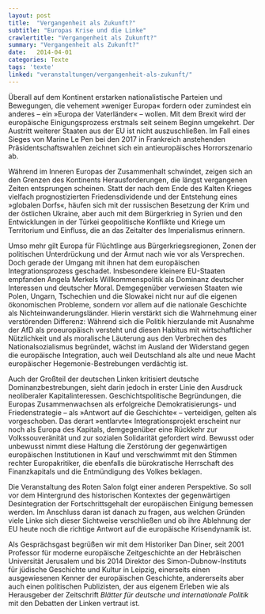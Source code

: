```yaml
---
layout: post
title:  "Vergangenheit als Zukunft?"
subtitle: "Europas Krise und die Linke"
crawlertitle: "Vergangenheit als Zukunft?"
summary: "Vergangenheit als Zukunft?"
date:   2014-04-01
categories: Texte
tags: 'texte'
linked: "veranstaltungen/vergangenheit-als-zukunft/"
---
```


Überall auf dem Kontinent erstarken nationalistische Parteien und Bewegungen, die vehement »weniger Europa« fordern oder zumindest ein anderes – ein »Europa der Vaterländer« – wollen. Mit dem Brexit wird der europäische Einigungsprozess erstmals seit seinem Beginn umgekehrt. Der Austritt weiterer Staaten aus der EU ist nicht auszuschließen. Im Fall eines Sieges von Marine Le Pen bei den 2017 in Frankreich anstehenden Präsidentschaftswahlen zeichnet sich ein antieuropäisches Horrorszenario ab.

Während im Inneren Europas der Zusammenhalt schwindet, zeigen sich an den Grenzen des Kontinents Herausforderungen, die längst vergangenen Zeiten entsprungen scheinen. Statt der nach dem Ende des Kalten Krieges vielfach prognostizierten Friedensdividende und der Entstehung eines »globalen Dorfs«, häufen sich mit der russischen Besetzung der Krim und der östlichen Ukraine, aber auch mit dem Bürgerkrieg in Syrien und den Entwicklungen in der Türkei geopolitische Konflikte und Kriege um Territorium und Einfluss, die an das Zeitalter des Imperialismus erinnern.

Umso mehr gilt Europa für Flüchtlinge aus Bürgerkriegsregionen, Zonen der politischen Unterdrückung und der Armut nach wie vor als Versprechen. Doch gerade der Umgang mit ihnen hat dem europäischen Integrationsprozess geschadet. Insbesondere kleinere EU-Staaten empfanden Angela Merkels Willkommenspolitik als Dominanz deutscher Interessen und deutscher Moral. Demgegenüber verwiesen Staaten wie Polen, Ungarn, Tschechien und die Slowakei nicht nur auf die eigenen ökonomischen Probleme, sondern vor allem auf die nationale Geschichte als Nichteinwanderungsländer. Hierin verstärkt sich die Wahrnehmung einer verstörenden Differenz: Während sich die Politik hierzulande mit Ausnahme der AfD als proeuropäisch versteht und diesen Habitus mit wirtschaftlicher Nützlichkeit und als moralische Läuterung aus den Verbrechen des Nationalsozialismus begründet, wächst im Ausland der Widerstand gegen die europäische Integration, auch weil Deutschland als alte und neue Macht europäischer Hegemonie-Bestrebungen verdächtig ist.

Auch der Großteil der deutschen Linken kritisiert deutsche Dominanzbestrebungen, sieht darin jedoch in erster Linie den Ausdruck neoliberaler Kapitalinteressen. Geschichtspolitische Begründungen, die Europas Zusammenwachsen als erfolgreiche Demokratisierungs- und Friedenstrategie – als »Antwort auf die Geschichte« – verteidigen, gelten als vorgeschoben. Das derart »entlarvte« Integrationsprojekt erscheint nur noch als Europa des Kapitals, demgegenüber eine Rückkehr zur Volkssouveränität und zur sozialen Solidarität gefordert wird. Bewusst oder unbewusst nimmt diese Haltung die Zerstörung der gegenwärtigen europäischen Institutionen in Kauf und verschwimmt mit den Stimmen rechter Europakritiker, die ebenfalls die bürokratische Herrschaft des Finanzkapitals und die Entmündigung des Volkes beklagen.

Die Veranstaltung des Roten Salon folgt einer anderen Perspektive. So soll vor dem Hintergrund des historischen Kontextes der gegenwärtigen Desintegration der Fortschrittsgehalt der europäischen Einigung bemessen werden. Im Anschluss daran ist danach zu fragen, aus welchen Gründen viele Linke sich dieser Sichtweise verschließen und ob ihre Ablehnung der EU heute noch die richtige Antwort auf die europäische Krisendynamik ist.

Als Gesprächsgast begrüßen wir mit dem Historiker Dan Diner, seit 2001 Professor für moderne europäische Zeitgeschichte an der Hebräischen Universität Jerusalem und bis 2014 Direktor des Simon-Dubnow-Instituts für jüdische Geschichte und Kultur in Leipzig, einerseits einen ausgewiesenen Kenner der europäischen Geschichte, andererseits aber auch einen politischen Publizisten, der aus eigenem Erleben wie als Herausgeber der Zeitschrift *Blätter für deutsche und internationale Politik* mit den Debatten der Linken vertraut ist.